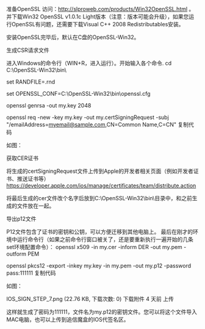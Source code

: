 准备OpenSSL
访问：http://slproweb.com/products/Win32OpenSSL.html 。并下载Win32 OpenSSL v1.0.1c Light版本（注意：版本可能会升级），如果您运行OpenSSL有问题，还需要下载Visual C++ 2008 Redistributables安装。
 

安装OpenSSL完毕后，默认在C盘的OpenSSL-Win32。
 

生成CSR请求文件


进入Windows的命令行（WIN+R，进入运行）。开始输入各个命令.
cd C:\OpenSSL-Win32\bin\



set RANDFILE=.rnd



set OPENSSL_CONF=C:\OpenSSL-Win32\bin\openssl.cfg



openssl genrsa -out my.key 2048



openssl req -new -key my.key -out my.certSigningRequest -subj "/emailAddress=myemail@sample.com,CN=Common Name,C=CN"
复制代码

如图：
 


获取CER证书


将生成的certSigningRequest文件上传到Apple的开发者相关页面（例如开发者证书、推送证书等）https://developer.apple.com/ios/manage/certificates/team/distribute.action
 

将最后生成的cer文件改个名字后放到C:\OpenSSL-Win32\bin\目录中，和之前生成的文件放在一起。
 

导出p12文件


P12文件包含了证书的密钥和公钥，可以方便迁移到其他电脑上。 最后在刚才的环境中运行命令行（如果之前命令行窗口被关了，还是要重新执行一遍开始的几条set环境配置命令）：
openssl x509 -in my.cer -inform DER -out my.pem -outform PEM



openssl pkcs12 -export -inkey my.key -in my.pem -out my.p12 -password pass:111111
复制代码

如图：
 
IOS_SIGN_STEP_7.png (22.76 KB, 下载次数: 0)
下载附件
4 天前 上传


这样就生成了密码为111111，文件名为my.p12的密钥文件。您可以将这个文件导入MAC电脑，也可以上传到追信魔盒的IOS代签名区。


